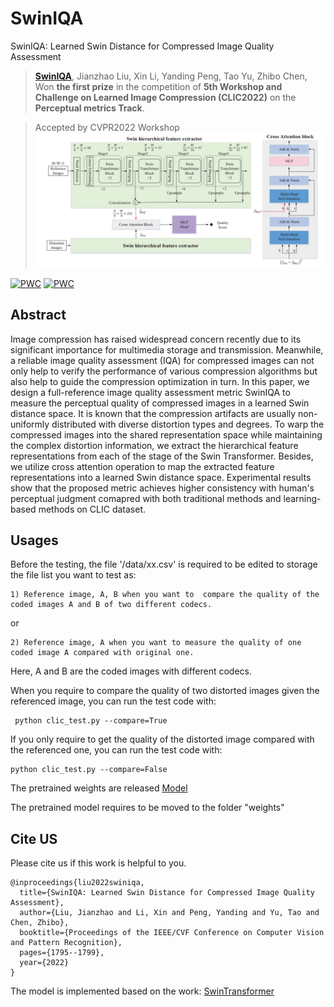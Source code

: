 # SwinIQA
SwinIQA: Learned Swin Distance for Compressed Image Quality Assessment
> [**SwinIQA**](https://arxiv.org/abs/2205.04264), Jianzhao Liu, Xin Li, Yanding Peng, Tao Yu, Zhibo Chen,        
> Won **the first prize** in the competition of **5th Workshop and Challenge on Learned Image Compression (CLIC2022)** on the **Perceptual metrics Track**.

> Accepted by CVPR2022 Workshop 
![image](https://github.com/USTC-IMCL/SwinIQA/blob/main/fig/SwinIQA.png)

[![PWC](https://img.shields.io/endpoint.svg?url=https://paperswithcode.com/badge/swiniqa-learned-swin-distance-for-compressed/compressed-image-quality-assessment-on)](https://paperswithcode.com/sota/compressed-image-quality-assessment-on?p=swiniqa-learned-swin-distance-for-compressed)
[![PWC](https://img.shields.io/endpoint.svg?url=https://paperswithcode.com/badge/swiniqa-learned-swin-distance-for-compressed/compressed-image-quality-assessment-on-1)](https://paperswithcode.com/sota/compressed-image-quality-assessment-on-1?p=swiniqa-learned-swin-distance-for-compressed)

## Abstract
Image compression has raised widespread concern recently due to its significant importance for multimedia storage and transmission. Meanwhile, a reliable image quality assessment (IQA) for compressed images can not only help to verify the performance of various compression algorithms but also help to guide the compression optimization in turn. In this paper, we design a full-reference image quality assessment metric SwinIQA to measure the perceptual quality of compressed images in a learned Swin distance space. It is known that the compression artifacts are usually non-uniformly distributed with diverse distortion types and degrees. To warp the compressed images into the shared representation space while maintaining the complex distortion information, we extract the hierarchical feature representations from each of the stage of the Swin Transformer. Besides, we utilize cross attention operation to map the extracted feature representations into a learned Swin distance space. Experimental results show that the proposed metric achieves higher consistency with human's perceptual judgment comapred with both traditional methods and learning-based methods on CLIC dataset.

## Usages
Before the testing, the file '/data/xx.csv' is required to be edited to storage the file list you want to test as:
```
1) Reference image, A, B when you want to  compare the quality of the coded images A and B of two different codecs.
```
or
```
2) Reference image, A when you want to measure the quality of one coded image A compared with original one. 
 ```
Here, A and B are the coded images with different codecs.

When you require to compare the quality of two distorted images given the referenced image, you can run the test code with:
```
 python clic_test.py --compare=True
```

If you only require to get the quality of the distorted image compared with the referenced one, you can run the test code with:
```
python clic_test.py --compare=False
```

The pretrained weights are released [Model](https://drive.google.com/file/d/1QtOnb4HjU-k_CCmpAACYNDrQZ0Me9y22/view?usp=sharing)

The pretrained model requires to be moved to the folder "weights" 

## Cite US
Please cite us if this work is helpful to you.
```
@inproceedings{liu2022swiniqa,
  title={SwinIQA: Learned Swin Distance for Compressed Image Quality Assessment},
  author={Liu, Jianzhao and Li, Xin and Peng, Yanding and Yu, Tao and Chen, Zhibo},
  booktitle={Proceedings of the IEEE/CVF Conference on Computer Vision and Pattern Recognition},
  pages={1795--1799},
  year={2022}
}
```

The model is implemented based on the work: [SwinTransformer](https://github.com/microsoft/Swin-Transformer)
